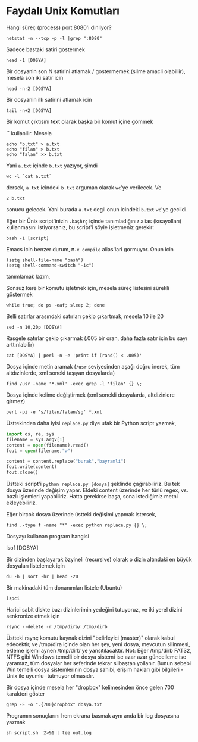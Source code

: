 # Faydalı Unix Komutları

Hangi süreç (process) port 8080'i dinliyor?

```
netstat -n --tcp -p -l |grep ":8080"
```

Sadece bastaki satiri gostermek

```
head -1 [DOSYA]
```

Bir dosyanin son N satirini atlamak / gostermemek (silme amacli olabillir), mesela son iki satir icin 

```
head -n-2 [DOSYA]
```

Bir dosyanin ilk satirini atlamak icin

```
tail -n+2 [DOSYA]
```

Bir komut çıktısını text olarak başka bir komut içine gömmek

`` kullanilir. Mesela  

```
echo "b.txt" > a.txt
echo "filan" > b.txt
echo "falan" >> b.txt
```

Yani `a.txt` içinde `b.txt` yazıyor, şimdi 

```
wc -l `cat a.txt`
```

dersek, `a.txt` icindeki `b.txt` arguman olarak `wc`'ye verilecek. Ve

```
2 b.txt
```

sonucu gelecek. Yani burada `a.txt` degil onun icindeki `b.txt` `wc`'ye gecildi.

Eğer bir Ünix script'inizin `.başhrç` içinde tanımladığınız alias
(kısayolları) kullanmasını istiyorsanız, bu script'i şöyle işletmeniz
gerekir:

```
bash -i [script]
```

Emacs icin benzer durum, `M-x compile` alias'lari gormuyor. Onun icin

```
(setq shell-file-name "bash")
(setq shell-command-switch "-ic")
```

tanımlamak lazım.

Sonsuz kere bir komutu işletmek için, mesela süreç listesini sürekli
göstermek

```
while true; do ps -eaf; sleep 2; done
```

Belli satırlar arasındaki satırları çekip çıkartmak, mesela 10 ile 20

```
sed -n 10,20p [DOSYA]
```

Rasgele satırlar çekip çıkarmak (.005 bir oran, daha fazla satır için
bu sayı arttırılabilir)

```
cat [DOSYA] | perl -n -e 'print if (rand() < .005)'
```

Dosya içinde metin aramak (`/usr` seviyesinden aşağı doğru inerek, tüm
altdızinlerde, xml soneki taşıyan dosyalarda)

```
find /usr -name '*.xml' -exec grep -l 'filan' {} \;
```

Dosya içinde kelime değiştirmek (xml sonekli dosyalarda, altdizinlere girmez)

```
perl -pi -e 's/filan/falan/sg' *.xml
```

Üsttekinden daha iyisi `replace.py` diye ufak bir Python script yazmak,

```python
import os, re, sys
filename = sys.argv[1]
content = open(filename).read()
fout = open(filename,"w")

content = content.replace("burak","bayramli")
fout.write(content)
fout.close()
```

Üstteki script'i `python replace.py [dosya]` şeklinde çağırabiliriz. Bu
tek dosya üzerinde değişim yapar. Eldeki content üzerinde her türlü
regex, vs. bazlı işlemleri yapabiliriz. Hatta gerekirse başa, sona
istediğimiz metni ekleyebiliriz.

Eğer birçok dosya üzerinde üstteki değişimi yapmak istersek,

```
find .-type f -name "*" -exec python replace.py {} \;
```

Dosyayı kullanan program hangisi

lsof [DOSYA]

Bir dizinden başlayarak özyineli (recursive) olarak o dizin altındaki
en büyük dosyaları listelemek için

```
du -h | sort -hr | head -20
```

Bir makinadaki tüm donanımları listele (Ubuntu)

```
lspci
```

Harici sabit diskte bazı dizinlerimin yedeğini tutuyoruz, ve iki yerel
dizini senkronize etmek için

```
rsync --delete -r /tmp/dira/ /tmp/dirb
```

Üstteki rsynç komutu kaynak dizini "belirleyici (master)" olarak kabul
edecektir, ve /tmp/dira içinde olan her şey, yeni dosya, mevcutun
silinmesi, ekleme işlemi aynen /tmp/dirb'ye yansıtılacaktır. Not: Eğer
/tmp/dirb FAT32, NTFS gibi Windows temelli bir dosya sistemi ise azar
azar güncelleme ise yaramaz, tüm dosyalar her seferinde tekrar
silbaştan yollanır. Bunun sebebi Win temelli dosya sistemlerinin dosya
sahibi, erişim hakları gibi bilgileri -Unix ile uyumlu- tutmuyor
olmasıdır.

Bir dosya içinde mesela her "dropbox" kelimesinden önce gelen 700
karakteri göster

```
grep -E -o ".{700}dropbox" dosya.txt
```

Programın sonuçlarını hem ekrana basmak aynı anda bir log dosyasına yazmak

```
sh script.sh  2>&1 | tee out.log
```





